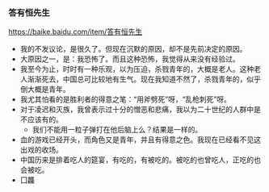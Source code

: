 ### 答有恒先生
https://baike.baidu.com/item/答有恒先生
- 我的不发议论，是很久了。但现在沉默的原因，却不是先前决定的原因。
- 大原因之一，是：我恐怖了。而且这种恐怖，我觉得从来没有经验过。
- 我至今为止，时时有一种乐观，以为压迫，杀戮青年的，大概是老人。这种老人渐渐死去，中国总可比较地有生气。现在我知道不然了，杀戮青年的，似乎倒大概是青年。
- 我尤其怕看的是胜利者的得意之笔：“用斧劈死”呀，“乱枪刺死”呀。
- 对于凌迟和灭族，我曾表示过十分的憎恶和悲痛，我以为二十世纪的人群中是不应该有的。
  - 我们不能用一粒子弹打在他后脑上么？结果是一样的。
- 血的游戏已经开头，而角色又是青年，并且有得意之色。我现在已经看不见这出戏的收场。
- 中国历来是排着吃人的筵宴，有吃的，有被吃的。被吃的也曾吃人，正吃的也会被吃。
- 囗龘